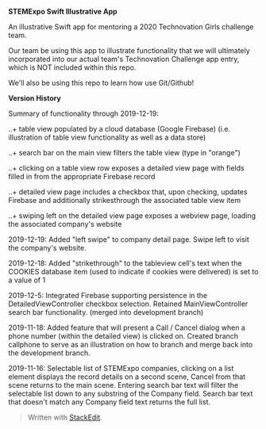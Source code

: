 ﻿**STEMExpo Swift Illustrative App**

An illustrative Swift app for mentoring a 2020 Technovation Girls challenge team.

Our team be using this app to illustrate functionality that we will ultimately incorporated into our actual team's Technovation Challenge app entry, which is NOT included within this repo.

We'll also be using this repo to learn how use Git/Github!

**Version History**

Summary of functionality through 2019-12-19:

..+ table view populated by a cloud database (Google Firebase) (i.e. illustration of table view functionality as well as a data store)

..+ search bar on the main view filters the table view (type in "orange")

..+ clicking on a table view row exposes a detailed view page with fields filled in from the appropriate Firebase record

..+ detailed view page includes a checkbox that, upon checking, updates Firebase and additionally strikesthrough the associated table view item

..+ swiping left on the detailed view page exposes a webview page, loading the associated company's website


2019-12-19: Added "left swipe" to company detail page.  Swipe left to visit the company's website.

2019-12-18: Added "strikethrough" to the tableview cell's text when the COOKIES database item (used to indicate if cookies were delivered) is set to a value of 1

2019-12-5: Integrated Firebase supporting persistence in the DetailedViewController checkbox selection.  Retained MainViewController search bar functionality. (merged into development branch)

2019-11-18: Added feature that will present a Call / Cancel dialog when a phone number (within the detailed view) is clicked on.   Created branch callphone to serve as an illustration on how to branch and merge back into the development branch.

2019-11-16:  Selectable list of STEMExpo companies, clicking on a list element displays the record details on a second scene, Cancel from that scene returns to the main scene.  Entering search bar text will filter the selectable list down to any substring of the Company field.  Search bar text that doesn't match any Company field text returns the full list.

> Written with [StackEdit](https://stackedit.io/).
